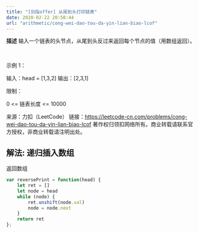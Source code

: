 ```yaml
---
title: "[剑指offer] 从尾到头打印链表"
date: 2020-02-22 20:58:44
url: "arithmetic/cong-wei-dao-tou-da-yin-lian-biao-lcof"
---
```


**描述** 输入一个链表的头节点，从尾到头反过来返回每个节点的值（用数组返回）。

 

示例 1：

输入：head = [1,3,2]
输出：[2,3,1]
 

限制：

0 <= 链表长度 <= 10000

来源：力扣（LeetCode）
链接：https://leetcode-cn.com/problems/cong-wei-dao-tou-da-yin-lian-biao-lcof
著作权归领扣网络所有。商业转载请联系官方授权，非商业转载请注明出处。

<!--more-->


## 解法: 递归插入数组

返回数组

```js
var reversePrint = function(head) {
    let ret = []
    let node = head
    while (node) {
        ret.unshift(node.val)
        node = node.next
    }
    return ret
};
```
